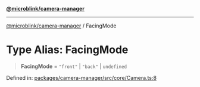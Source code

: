 [**@microblink/camera-manager**](../README.md)

---

[@microblink/camera-manager](../README.md) / FacingMode

# Type Alias: FacingMode

> **FacingMode** = `"front"` \| `"back"` \| `undefined`

Defined in: [packages/camera-manager/src/core/Camera.ts:8](https://github.com/BlinkID/blinkid-web/blob/main/packages/camera-manager/src/core/Camera.ts)
